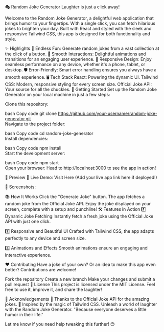 🎭 Random Joke Generator
Laughter is just a click away!

Welcome to the Random Joke Generator, a delightful web application that brings humor to your fingertips. With a single click, you can fetch hilarious jokes to brighten your day. Built with React and styled with the sleek and responsive Tailwind CSS, this app is designed for both functionality and style.

✨ Highlights
🎉 Endless Fun: Generate random jokes from a vast collection at the click of a button.
🔄 Smooth Interactions: Delightful animations and transitions for an engaging user experience.
📱 Responsive Design: Enjoy seamless performance on any device, whether it's a phone, tablet, or desktop.
🛡️ Error-Friendly: Smart error handling ensures you always have a smooth experience.
🖥️ Tech Stack
React: Powering the dynamic UI.
Tailwind CSS: Modern, responsive styling for every screen size.
Official Joke API: Your source for all the chuckles.
🚀 Getting Started
Set up the Random Joke Generator on your local machine in just a few steps:

Clone this repository:

bash
Copy code
git clone https://github.com/your-username/random-joke-generator.git  
Navigate to the project folder:

bash
Copy code
cd random-joke-generator  
Install dependencies:

bash
Copy code
npm install  
Start the development server:

bash
Copy code
npm start  
Open your browser:
Head to http://localhost:3000 to see the app in action!

🌈 Preview
🎥 Live Demo: Visit Here (Add your live app link here if deployed!)

📸 Screenshots:


📚 How It Works
Click the "Generate Joke" button.
The app fetches a random joke from the Official Joke API.
Enjoy the joke displayed on your screen, complete with a setup and punchline!
🛠️ Features in Action
1️⃣ Dynamic Joke Fetching
Instantly fetch a fresh joke using the Official Joke API with just one click.

2️⃣ Responsive and Beautiful UI
Crafted with Tailwind CSS, the app adapts perfectly to any device and screen size.

3️⃣ Animations and Effects
Smooth animations ensure an engaging and interactive experience.

❤️ Contributing
Have a joke of your own? Or an idea to make this app even better? Contributions are welcome!

Fork the repository
Create a new branch
Make your changes and submit a pull request
📜 License
This project is licensed under the MIT License. Feel free to use it, improve it, and share the laughter!

🌟 Acknowledgements
🙌 Thanks to the Official Joke API for the amazing jokes.
🎨 Inspired by the magic of Tailwind CSS.
Unleash a world of laughter with the Random Joke Generator. "Because everyone deserves a little humor in their life."

Let me know if you need help tweaking this further! 😊